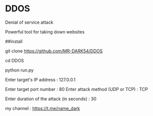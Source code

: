 # DDOS


Denial of service attack 




Powerful tool for taking down websites 




##install 




git clone https://github.com/MR-DARK54/DDOS
















cd DDOS















python run.py




Enter target's IP address : 127.0.0.1

Enter target port number : 80
                                                      Enter attack method (UDP or TCP) : TCP

Enter duration of the attack (in seconds) : 30







my channel  :  https://t.me/name_dark
